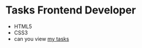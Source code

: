 # Tasks Frontend Developer
- HTML5
- CSS3
- can you view [my tasks](https://alexander-rudakov.github.io/tasks/)
